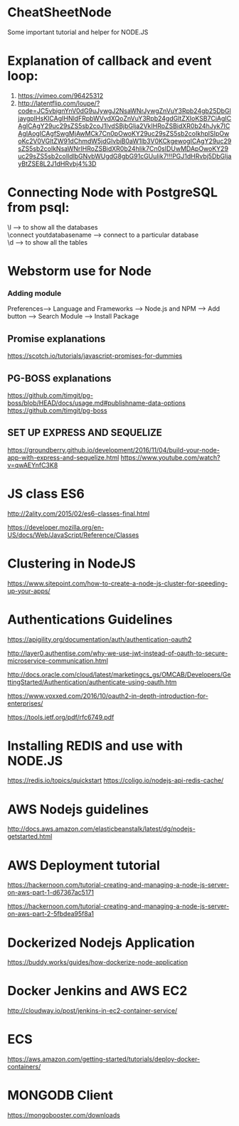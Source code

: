 # CheatSheetNode
Some important tutorial and helper for NODE.JS
# Explanation of callback and event loop: 
1. https://vimeo.com/96425312 <br />
2. http://latentflip.com/loupe/?code=JC5vbignYnV0dG9uJywgJ2NsaWNrJywgZnVuY3Rpb24gb25DbGljaygpIHsKICAgIHNldFRpbWVvdXQoZnVuY3Rpb24gdGltZXIoKSB7CiAgICAgICAgY29uc29sZS5sb2coJ1lvdSBjbGlja2VkIHRoZSBidXR0b24hJyk7ICAgIAogICAgfSwgMjAwMCk7Cn0pOwoKY29uc29sZS5sb2coIkhpISIpOwoKc2V0VGltZW91dChmdW5jdGlvbiB0aW1lb3V0KCkgewogICAgY29uc29sZS5sb2coIkNsaWNrIHRoZSBidXR0b24hIik7Cn0sIDUwMDApOwoKY29uc29sZS5sb2coIldlbGNvbWUgdG8gbG91cGUuIik7!!!PGJ1dHRvbj5DbGljayBtZSE8L2J1dHRvbj4%3D <br />

# Connecting Node with PostgreSQL from psql:

\l  --> to show all the databases <br />
\connect youtdatabasename   --> connect to a particular database<br />
\d   --> to show all the tables<br />
# Webstorm use for Node
### Adding module 

Preferences--> Language and Frameworks --> Node.js and NPM --> Add button --> Search Module --> Install Package 

## Promise explanations
https://scotch.io/tutorials/javascript-promises-for-dummies

## PG-BOSS explanations
https://github.com/timgit/pg-boss/blob/HEAD/docs/usage.md#publishname-data-options
https://github.com/timgit/pg-boss

## SET UP EXPRESS AND SEQUELIZE
https://groundberry.github.io/development/2016/11/04/build-your-node-app-with-express-and-sequelize.html
https://www.youtube.com/watch?v=qwAEYnfC3K8

# JS class ES6
http://2ality.com/2015/02/es6-classes-final.html

https://developer.mozilla.org/en-US/docs/Web/JavaScript/Reference/Classes
# Clustering in NodeJS
https://www.sitepoint.com/how-to-create-a-node-js-cluster-for-speeding-up-your-apps/
# Authentications Guidelines
https://apigility.org/documentation/auth/authentication-oauth2

http://layer0.authentise.com/why-we-use-jwt-instead-of-oauth-to-secure-microservice-communication.html

http://docs.oracle.com/cloud/latest/marketingcs_gs/OMCAB/Developers/GettingStarted/Authentication/authenticate-using-oauth.htm

https://www.voxxed.com/2016/10/oauth2-in-depth-introduction-for-enterprises/

https://tools.ietf.org/pdf/rfc6749.pdf

# Installing REDIS and use with NODE.JS
https://redis.io/topics/quickstart
https://coligo.io/nodejs-api-redis-cache/

# AWS Nodejs guidelines
http://docs.aws.amazon.com/elasticbeanstalk/latest/dg/nodejs-getstarted.html
# AWS Deployment tutorial 
https://hackernoon.com/tutorial-creating-and-managing-a-node-js-server-on-aws-part-1-d67367ac5171

https://hackernoon.com/tutorial-creating-and-managing-a-node-js-server-on-aws-part-2-5fbdea95f8a1

# Dockerized Nodejs Application
https://buddy.works/guides/how-dockerize-node-application
# Docker Jenkins and AWS EC2
http://cloudway.io/post/jenkins-in-ec2-container-service/
# ECS
https://aws.amazon.com/getting-started/tutorials/deploy-docker-containers/

# MONGODB Client 
https://mongobooster.com/downloads
